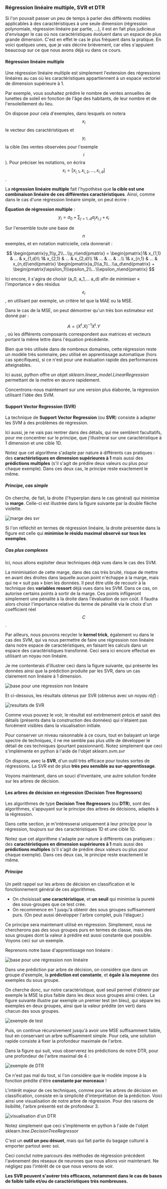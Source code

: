 <script type="text/javascript" async src="//cdn.bootcss.com/mathjax/2.7.0/MathJax.js?config=TeX-AMS-MML_HTMLorMML"></script>
<script type="text/javascript" async src="https://cdnjs.cloudflare.com/ajax/libs/mathjax/2.7.1/MathJax.js?config=TeX-MML-AM_CHTML"></script>

### Régression linéaire multiple, SVR et DTR

Si l'on pouvait passer un peu de temps à parler des différents modèles applicables à des caractéristiques à une seule dimension (régression polynomiale, régression linéaire par partie, ...), il est en fait plus judicieux d'envisager le cas où nos caractéristiques évoluent dans un espace de plus grande dimension. C'est en effet le cas le plus fréquent dans la pratique. En voici quelques unes, que je vais décrire brièvement, car elles s'appuient beaucoup sur ce que nous avons déjà vu dans ce cours.

#### Régression linéaire multiple

Une régression linéaire multiple est simplement l'extension des régressions linéaires au cas où les caractéristiques appartiennent à un espace vectoriel de dimension supérieure à 1.

Par exemple, vous souhaitez prédire le nombre de ventes annuelles de lunettes de soleil en fonction de l'âge des habitants, de leur nombre et de l'ensoleillement du lieu.

On dispose pour cela d'exemples, dans lesquels on notera $$x_i$$ le vecteur
des caractéristiques et $$y_i$$ la cible (les ventes observées pour l'exemple
$$i$$).
Pour préciser les notations, on écrira
$$x_i = [x_{i,1}, x_{i,2},..., x_{i,d}]$$.

La **régression linéaire multiple** fait l'hypothèse que
**la cible est une combinaison linéaire de ces différentes caractéristiques**.
Ainsi, comme dans le cas d'une régression linéaire simple, on peut écrire :

**Équation de régression multiple** :
$$y_i = a_0 + \sum_{j=1..d} a_j x_{i, j} + \epsilon_i$$

Sur l'ensemble toute une base de $$n$$ exemples, et en notation matricielle,
cela donnerait :

$$ \begin{pmatrix}y_1\\y_2\\...\\y_n\end{pmatrix} = \begin{pmatrix}1& x_{1,1} & ... & x_{1,d}\\ 1& x_{2,1} & ... & x_{2,d}\\ 1& ... & ... & ...\\ 1& x_{n,1} & ... & x_{n,d}\end{pmatrix} \begin{pmatrix}a_0\\a_1\\...\\a_d\end{pmatrix} + \begin{pmatrix}\epsilon_1\\\epsilon_2\\...\\\epsilon_n\end{pmatrix} $$

Ici encore, il s'agira de choisir \(a_0, a_1,... a_d\) afin de minimiser
« l'importance » des résidus $$\epsilon_i$$, en utilisant par exemple, un critère tel que la MAE ou la MSE.

Dans le cas de la MSE, on peut démontrer qu'un très bon estimateur est donné par :

$$A = (X^t.X)^{-1} X^t.Y$$, où les différents composants correspondent aux matrices et vecteurs portant la même lettre dans l'équation précédente.

Bien que très utilisée dans de nombreux domaines, cette régression reste un modèle très sommaire, peu utilisé en apprentissage automatique (hors cas spécifiques), si ce n'est pour une évaluation rapide des performances atteignables.

Ici aussi, python offre un objet *sklearn.linear_model.LinearRegression* permettant de la mettre en œuvre rapidement.

Concentrons-nous maintenant sur une version plus élaborée, la régression utilisant l'idée des SVM.

#### Support Vector Regression (SVR)

La technique de **Support Vector Regression** (ou **SVR**) consiste à adapter
les SVM à des problèmes de régression.

Ici aussi, je ne vais pas rentrer dans des détails, qui me semblent
facultatifs, pour me concentrer sur le principe, que j'illustrerai sur une
caractéristique à 1 dimension et une cible 1D.

Notez que cet algorithme s'adapte par nature à différents cas pratiques :
des **caractéristiques en dimension supérieures à 1** mais aussi des **prédictions multiples** (s'il s'agit de prédire deux valeurs ou plus pour
chaque exemple).
Dans ces deux cas, le principe reste exactement le même.

##### Principe, cas simple

On cherche, de fait, la droite (l'hyperplan dans le cas général) qui minimise la **marge**. Celle-ci est illustrée dans la figure suivante par la double flèche violette.

![marge des svr](images/svr1.png)

Si l'on réfléchit en termes de régression linéaire, la droite présentée dans
la figure est celle qui **minimise le résidu maximal observé sur tous les exemples**.

##### Cas plus complexes

Ici, nous allons exploiter deux techniques déjà vues dans le cas des SVM.

La minimisation de cette marge, dans des cas très bruité, risque de mettre en
avant des droites dans laquelle aucun point n'échappe à la marge, mais qui ne
« suit pas » bien les données.
Il peut être utile de recourir à la technique des **variables ressort** déjà
vues dans les SVM.
Dans ce cas, on autorise certains points à sortir de la marge.
Ces points infligeront simplement une pénalité à la droite dans l'évaluation
de son coût.
Il faudra alors choisir l'importance relative du terme de pénalité via le
choix d'un coefficient réel $$C$$.

Par ailleurs, nous pouvons recycler le **kernel trick**, également vu dans le
cas des SVM, qui va nous permettre de faire une régression non linéaire dans
notre espace de caractéristiques, en faisant les calculs dans un espace des
caractéristiques transformé.
Ceci sera ici encore effectué en utilisant un noyau non linéaire.

Je me contenterais d'illustrer ceci dans la figure suivante, qui présente les
données ainsi que la prédiction produite par les SVR, dans un cas clairement
non linéaire à 1 dimension.

![base pour une régression non linéaire](images/regression_base_non_linear.png)

Et ci-dessous, les résultats obtenus par SVR (obtenus avec un *noyau rbf*) :

![resultats de SVR](images/svr_results.png)

Comme vous pouvez le voir, le résultat est extrêmement précis et saisit des
détails (présents dans la construction des données) qui n'étaient pas
forcément visibles dans la visualisation initiale.

Pour conserver un niveau raisonnable à ce cours, tout en balayant un large
spectre de techniques, il ne me semble pas plus utile de développer le détail
de ces techniques (pourtant passionnant).
Notez simplement que ceci s'implémente en python à l'aide de l'objet
*sklearn.svm.svr*

On dispose, avec la **SVR**, d'un outil très efficace pour toutes sortes de
régressions.
La SVR est de plus **très peu sensible au sur-apprentissage**.

Voyons maintenant, dans un souci d'inventaire, une autre solution fondée sur les arbres de décision.

#### Les arbres de décision en régression (Decision Tree Regressors)

Les algorithmes de type **Decision Tree Regressors** (ou **DTR**), sont des
algorithmes, s'appuyant sur le principe des arbres de décisions, adaptés à la
régression.

Dans cette section, je m'intéresserai uniquement à leur principe pour la
régression, toujours sur des caractéristiques 1D et une cible 1D.

Notez que cet algorithme s'adapte par nature à différents cas pratiques :
des **caractéristiques en dimension supérieures à 1** mais aussi des
**prédictions multiples** (s'il s'agit de prédire deux valeurs ou plus pour
chaque exemple).
Dans ces deux cas, le principe reste exactement le même.

##### Principe

Un petit rappel sur les arbres de décision en classification et le fonctionnement général de ces algorithmes.

- On choisissait **une caractéristique**, et **un seuil** qui minimise la
pureté des sous-groupes que ce test crée.
- On recommence en 1 jusqu'à obtenir des sous groupes suffisamment purs.
(On peut aussi développer l'arbre complet, puis l'élaguer.)

Ce principe sera maintenant utilisé en régression. Simplement, nous ne chercherons pas des sous groupes purs en termes de classe, mais des sous groupes dont la valeur à prédire est aussi constante que possible. Voyons ceci sur un exemple.

Reprenons notre base d'apprentissage non linéaire :

![base pour une régression non linéaire](images/regression_base_non_linear.png)

Dans une prédiction par arbre de décision, on considère que dans un groupe d'exemple, la **prédiction est constante**, et **égale à la moyenne** des exemples du sous groupe.

On cherche donc, sur notre caractéristique, quel seuil permet d'obtenir par exemple la MSE la plus faible dans les deux sous groupes ainsi crées. La figure suivante illustre par exemple un premier test (en bleu), qui sépare les exemples en deux groupes, ainsi que la valeur prédite (en vert) dans chacun des sous groupes.

![exemple de test](images/CART1.png)

Puis, on continue récursivement jusqu'à avoir une MSE suffisamment faible, tout en conservant un arbre suffisamment simple. Pour cela, une solution rapide consiste à fixer la profondeur maximale de l'arbre.

Dans la figure qui suit, vous observerez les prédictions de notre DTR, pour une profondeur de l'arbre maximal de 4 :

![exemple de DTR](images/dtr_results.png)

Ce n'est pas mal du tout, si l'on considère que le modèle impose à la fonction prédite d'être **constante par morceaux** !

L'intérêt majeur de ces techniques, comme pour les arbres de décision en classification, consiste en la simplicité d'interprétation de la prédiction. Voici ainsi une visualisation de notre arbre de régression. Pour des raisons de lisibilité, l'arbre présenté est de profondeur 3.

![visualisation d'un DTR](images/dtr_visu.png)

Notez simplement que ceci s'implémente en python à l'aide de l'objet sklearn.*tree.DecisionTreeRegressor*

C'est un **outil un peu désuet**, mais qui fait partie du bagage culturel à emporter partout avec soi.


Ceci conclut notre parcours des méthodes de régression précédent l'avènement des réseaux de neurones que nous allons voir maintenant. Ne négligez pas l'intérêt de ce que nous venons de voir.

**Les SVR peuvent s'avérer très efficaces, notamment dans le cas de bases de faible taille et/ou de caractéristiques très nombreuses.**